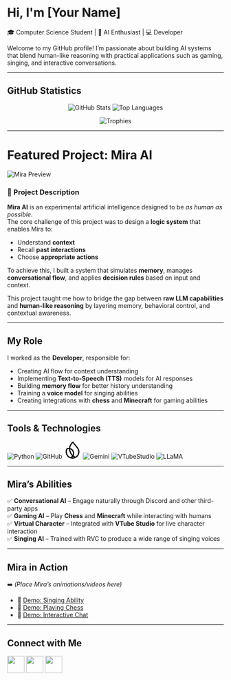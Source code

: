 # Hi, I'm [Your Name]

🎓 Computer Science Student | 🤖 AI Enthusiast | 💻 Developer  

Welcome to my GitHub profile! I’m passionate about building AI systems that blend human-like reasoning with practical applications such as gaming, singing, and interactive conversations.  

---

## GitHub Statistics

<p align="center">
  <img src="https://github-readme-stats.vercel.app/api?username=YOUR_GITHUB_USERNAME&show_icons=true&theme=tokyonight" alt="GitHub Stats" height="150"/>
  <img src="https://github-readme-stats.vercel.app/api/top-langs/?username=YOUR_GITHUB_USERNAME&layout=compact&theme=tokyonight" alt="Top Languages" height="150"/>
</p>

<p align="center">
  <img src="https://github-profile-trophy.vercel.app/?username=YOUR_GITHUB_USERNAME&theme=onedark" alt="Trophies" />
</p>

---

# Featured Project: Mira AI

![Mira Preview](./assets/mira-preview.png)

### 📝 Project Description
**Mira AI** is an experimental artificial intelligence designed to be *as human as possible*.  
The core challenge of this project was to design a **logic system** that enables Mira to:
- Understand **context**  
- Recall **past interactions**  
- Choose **appropriate actions**  

To achieve this, I built a system that simulates **memory**, manages **conversational flow**, and applies **decision rules** based on input and context.  

This project taught me how to bridge the gap between **raw LLM capabilities** and **human-like reasoning** by layering memory, behavioral control, and contextual awareness.

---

## My Role
I worked as the **Developer**, responsible for:
- Creating AI flow for context understanding  
- Implementing **Text-to-Speech (TTS)** models for AI responses  
- Building **memory flow** for better history understanding  
- Training a **voice model** for singing abilities  
- Creating integrations with **chess** and **Minecraft** for gaming abilities  

---

## Tools & Technologies
<p align="left">
  <img src="https://www.vectorlogo.zone/logos/python/python-icon.svg" alt="Python" width="40" height="40"/>
  <img src="https://raw.githubusercontent.com/simple-icons/simple-icons/develop/icons/github.svg" alt="GitHub" width="40" height="40"/>
  <img src="https://raw.githubusercontent.com/simple-icons/simple-icons/develop/icons/firebase.svg" alt="Firebase" width="40" height="40"/>
  <img src="https://avatars.githubusercontent.com/u/166515517?s=200&v=4" alt="Gemini" width="40" height="40"/> <!-- Gemini icon -->
  <img src="https://raw.githubusercontent.com/simple-icons/simple-icons/develop/icons/vimeo.svg" alt="VTubeStudio" width="40" height="40"/> <!-- Replace with actual VtubeStudio logo if available -->
  <img src="https://raw.githubusercontent.com/simple-icons/simple-icons/develop/icons/meta.svg" alt="LLaMA" width="40" height="40"/> <!-- Placeholder for LLaMA -->
</p>

---

## Mira’s Abilities
✅ **Conversational AI** – Engage naturally through Discord and other third-party apps  
✅ **Gaming AI** – Play **Chess** and **Minecraft** while interacting with humans  
✅ **Virtual Character** – Integrated with **VTube Studio** for live character interaction  
✅ **Singing AI** – Trained with RVC to produce a wide range of singing voices  

---

## Mira in Action
➡️ *(Place Mira’s animations/videos here)*  
- 🎥 [Demo: Singing Ability](#)  
- 🎥 [Demo: Playing Chess](#)  
- 🎥 [Demo: Interactive Chat](#)  

---

## Connect with Me
<p align="left">
  <a href="https://www.linkedin.com/in/darrienwijaya/"><img src="https://www.vectorlogo.zone/logos/linkedin/linkedin-icon.svg" width="40" height="40"/></a>
  <a href="https://darrienwijaya.vercel.app/"><img src="https://www.svgrepo.com/show/349402/html5.svg" width="40" height="40"/></a>
  <a href="mailto:darrienwijaya@gmail.com"><img src="https://www.vectorlogo.zone/logos/gmail/gmail-icon.svg" width="40" height="40"/></a>
</p>
